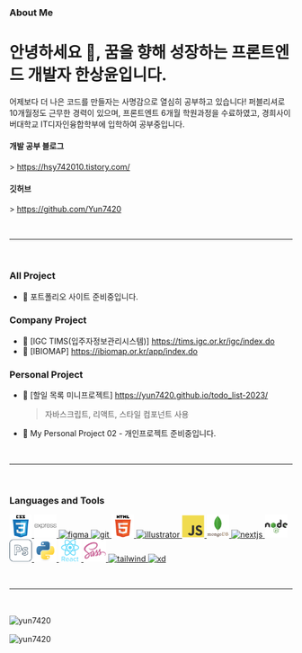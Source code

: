 ### About Me
<h1 align="left">안녕하세요 👋, 꿈을 향해 성장하는 프론트엔드 개발자 한상윤입니다.</h1>
<p align="left">어제보다 더 나은 코드를 만들자는 사명감으로 열심히 공부하고 있습니다! 퍼블리셔로 10개월정도 근무한 경력이 있으며, 프론트엔트 6개월 학원과정을 수료하였고, 경희사이버대학교 IT디자인융합학부에 입학하여 공부중입니다.</p>

<h4>개발 공부 블로그</h4>
> <a href="https://hsy742010.tistory.com/" target="_blank">https://hsy742010.tistory.com/</a>
<h4>깃허브</h4>
> <a href="https://github.com/Yun7420" target="_blank">https://github.com/Yun7420</a>

</br><hr></br>

### All Project
- 📘 포트폴리오 사이트 준비중입니다.

### Company Project
- 📘 [IGC TIMS(입주자정보관리시스템)] https://tims.igc.or.kr/igc/index.do
- 📘 [IBIOMAP] https://ibiomap.or.kr/app/index.do

### Personal Project
- 📘 [할일 목록 미니프로젝트] https://yun7420.github.io/todo_list-2023/
  > 자바스크립트, 리액트, 스타일 컴포넌트 사용
- 📘 My Personal Project 02 - 개인프로젝트 준비중입니다.

</br><hr></br>

### Languages and Tools
<p align="left">
  <a href="https://www.w3schools.com/css/" target="_blank" rel="noreferrer"> <img src="https://raw.githubusercontent.com/devicons/devicon/master/icons/css3/css3-original-wordmark.svg" alt="css3" width="40" height="40"/> </a> 
  <a href="https://expressjs.com" target="_blank" rel="noreferrer"> <img src="https://raw.githubusercontent.com/devicons/devicon/master/icons/express/express-original-wordmark.svg" alt="express" width="40" height="40"/> </a> 
  <a href="https://www.figma.com/" target="_blank" rel="noreferrer"> <img src="https://www.vectorlogo.zone/logos/figma/figma-icon.svg" alt="figma" width="40" height="40"/> </a> 
  <a href="https://git-scm.com/" target="_blank" rel="noreferrer"> <img src="https://www.vectorlogo.zone/logos/git-scm/git-scm-icon.svg" alt="git" width="40" height="40"/> </a> 
  <a href="https://www.w3.org/html/" target="_blank" rel="noreferrer"> <img src="https://raw.githubusercontent.com/devicons/devicon/master/icons/html5/html5-original-wordmark.svg" alt="html5" width="40" height="40"/> </a> 
  <a href="https://www.adobe.com/in/products/illustrator.html" target="_blank" rel="noreferrer"> <img src="https://www.vectorlogo.zone/logos/adobe_illustrator/adobe_illustrator-icon.svg" alt="illustrator" width="40" height="40"/> </a> 
  <a href="https://developer.mozilla.org/en-US/docs/Web/JavaScript" target="_blank" rel="noreferrer"> <img src="https://raw.githubusercontent.com/devicons/devicon/master/icons/javascript/javascript-original.svg" alt="javascript" width="40" height="40"/> </a> 
  <a href="https://www.mongodb.com/" target="_blank" rel="noreferrer"> <img src="https://raw.githubusercontent.com/devicons/devicon/master/icons/mongodb/mongodb-original-wordmark.svg" alt="mongodb" width="40" height="40"/> </a> 
  <a href="https://nextjs.org/" target="_blank" rel="noreferrer"> <img src="https://cdn.worldvectorlogo.com/logos/nextjs-2.svg" alt="nextjs" width="40" height="40"/> </a> 
  <a href="https://nodejs.org" target="_blank" rel="noreferrer"> <img src="https://raw.githubusercontent.com/devicons/devicon/master/icons/nodejs/nodejs-original-wordmark.svg" alt="nodejs" width="40" height="40"/> </a> 
  <a href="https://www.photoshop.com/en" target="_blank" rel="noreferrer"> <img src="https://raw.githubusercontent.com/devicons/devicon/master/icons/photoshop/photoshop-line.svg" alt="photoshop" width="40" height="40"/> </a> 
  <a href="https://www.python.org" target="_blank" rel="noreferrer"> <img src="https://raw.githubusercontent.com/devicons/devicon/master/icons/python/python-original.svg" alt="python" width="40" height="40"/> </a> 
  <a href="https://reactjs.org/" target="_blank" rel="noreferrer"> <img src="https://raw.githubusercontent.com/devicons/devicon/master/icons/react/react-original-wordmark.svg" alt="react" width="40" height="40"/> </a> 
  <a href="https://sass-lang.com" target="_blank" rel="noreferrer"> <img src="https://raw.githubusercontent.com/devicons/devicon/master/icons/sass/sass-original.svg" alt="sass" width="40" height="40"/> </a> 
  <a href="https://tailwindcss.com/" target="_blank" rel="noreferrer"> <img src="https://www.vectorlogo.zone/logos/tailwindcss/tailwindcss-icon.svg" alt="tailwind" width="40" height="40"/> </a> 
  <a href="https://www.adobe.com/products/xd.html" target="_blank" rel="noreferrer"> <img src="https://cdn.worldvectorlogo.com/logos/adobe-xd.svg" alt="xd" width="40" height="40"/> </a>
</p>

</br><hr></br>

<p><img align="center" src="https://github-readme-stats.vercel.app/api?username=yun7420&show_icons=true&locale=en" alt="yun7420" /></p>
<p><img align="center" src="https://github-readme-streak-stats.herokuapp.com/?user=yun7420&" alt="yun7420" /></p>
